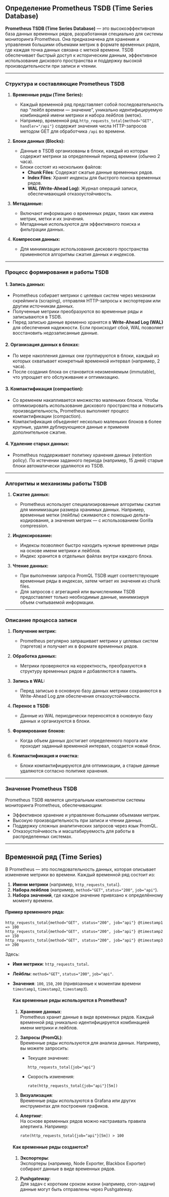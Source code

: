 ## **Определение Prometheus TSDB (Time Series Database)**

**Prometheus TSDB (Time Series Database)** — это высокоэффективная база данных временных рядов, разработанная специально для системы мониторинга Prometheus. Она предназначена для хранения и управления большими объемами метрик в формате временных рядов, где каждая точка данных связана с меткой времени. TSDB обеспечивает быстрый доступ к историческим данным, эффективное использование дискового пространства и поддержку высокой производительности при записи и чтении.

---

### **Структура и составляющие Prometheus TSDB**

1. **Временные ряды (Time Series):**
   - Каждый временной ряд представляет собой последовательность пар "лейбл времени — значение", уникально идентифицируемую комбинацией имени метрики и набора лейблов (меток).
   - Например, временной ряд `http_requests_total{method="GET", handler="/api"}` содержит значения числа HTTP-запросов методом GET для обработчика `/api` во времени.

2. **Блоки данных (Blocks):**
   - Данные в TSDB организованы в блоки, каждый из которых содержит метрики за определенный период времени (обычно 2 часа).
   - Блоки состоят из нескольких файлов:
     - **Chunk Files**: Содержат сжатые данные временных рядов.
     - **Index Files**: Хранят индексы для быстрого поиска временных рядов.
     - **WAL (Write-Ahead Log)**: Журнал операций записи, обеспечивающий отказоустойчивость.

3. **Метаданные:**
   - Включают информацию о временных рядах, таких как имена метрик, метки и их значения.
   - Метаданные используются для эффективного поиска и фильтрации данных.

4. **Компрессия данных:**
   - Для минимизации использования дискового пространства применяются алгоритмы сжатия данных и индексов.

---

### **Процесс формирования и работы TSDB**

#### 1. **Запись данных:**
   - Prometheus собирает метрики с целевых систем через механизм скрейпинга (scraping), отправляя HTTP-запросы к экспортерам или другим источникам данных.
   - Полученные метрики преобразуются во временные ряды и записываются в TSDB.
   - Перед записью данные временно хранятся в **Write-Ahead Log (WAL)** для обеспечения надежности. Если происходит сбой, WAL позволяет восстановить недозаписанные данные.

#### 2. **Организация данных в блоках:**
   - По мере накопления данных они группируются в блоки, каждый из которых охватывает конкретный временной интервал (например, 2 часа).
   - После создания блока он становится неизменяемым (immutable), что упрощает его обслуживание и оптимизацию.

#### 3. **Компактификация (compaction):**
   - Со временем накапливается множество маленьких блоков. Чтобы оптимизировать использование дискового пространства и повысить производительность, Prometheus выполняет процесс компактификации (compaction).
   - Компактификация объединяет несколько маленьких блоков в более крупные, удаляя дублирующиеся данные и применяя дополнительное сжатие.

#### 4. **Удаление старых данных:**
   - Prometheus поддерживает политику хранения данных (retention policy). По истечении заданного периода (например, 15 дней) старые блоки автоматически удаляются из TSDB.

---

### **Алгоритмы и механизмы работы TSDB**

1. **Сжатие данных:**
   - Prometheus использует специализированные алгоритмы сжатия для минимизации размера хранимых данных. Например, временные метки (лейблы) сжимаются с помощью дельта-кодирования, а значения метрик — с использованием Gorilla compression.

2. **Индексирование:**
   - Индексы позволяют быстро находить нужные временные ряды на основе имени метрики и лейблов.
   - Индекс хранится в отдельных файлах внутри каждого блока.

3. **Чтение данных:**
   - При выполнении запроса PromQL TSDB ищет соответствующие временные ряды в индексах, затем читает их значения из chunk files.
   - Для запросов с агрегацией или вычислениями TSDB предоставляет только необходимые данные, минимизируя объем считываемой информации.

---

### **Описание процесса записи**

1. **Получение метрик:**
   - Prometheus регулярно запрашивает метрики у целевых систем (таргетов) и получает их в формате временных рядов.

2. **Обработка данных:**
   - Метрики проверяются на корректность, преобразуются в структуру временных рядов и добавляются в память.

3. **Запись в WAL:**
   - Перед записью в основную базу данных метрики сохраняются в Write-Ahead Log для обеспечения отказоустойчивости.

4. **Перенос в TSDB:**
   - Данные из WAL периодически переносятся в основную базу данных и организуются в блоки.

5. **Формирование блоков:**
   - Когда объем данных достигает определенного порога или проходит заданный временной интервал, создается новый блок.

6. **Компактификация и очистка:**
   - Блоки компактифицируются для оптимизации, а старые данные удаляются согласно политике хранения.

---

### **Значение Prometheus TSDB**

Prometheus TSDB является центральным компонентом системы мониторинга Prometheus, обеспечивающим:
- Эффективное хранение и управление большими объемами метрик.
- Высокую производительность при записи и чтении данных.
- Поддержку сложных аналитических запросов через язык PromQL.
- Отказоустойчивость и масштабируемость для работы в распределенных системах.

---

## Временной ряд (Time Series) 

В Prometheus — это последовательность данных, которая описывает изменение метрики во времени. Каждый временной ряд состоит из:

   1. **Имени метрики** (например, `http_requests_total`).
   2. **Набора лейблов** (например, `method="GET"`, `status="200"`, `job="api"`).
   3. **Набора значений**, где каждое значение привязано к определённому моменту времени.

   #### Пример временного ряда:
   ```plaintext
   http_requests_total{method="GET", status="200", job="api"} @timestamp1 => 100
   http_requests_total{method="GET", status="200", job="api"} @timestamp2 => 150
   http_requests_total{method="GET", status="200", job="api"} @timestamp3 => 200
   ```
   Здесь:
   - **Имя метрики**: `http_requests_total`.
   - **Лейблы**: `method="GET"`, `status="200"`, `job="api"`.
   - **Значения**: `100`, `150`, `200` (привязанные к моментам времени `timestamp1`, `timestamp2`, `timestamp3`).



     #### Как временные ряды используются в Prometheus?
      1. **Хранение данных**:  
         Prometheus хранит данные в виде временных рядов. Каждый временной ряд уникально идентифицируется комбинацией имени метрики и лейблов.
      
      2. **Запросы (PromQL)**:  
         Временные ряды используются для анализа данных. Например, вы можете запросить:  
         - Текущее значение:  
           ```promql
           http_requests_total{job="api"}
           ```
         - Скорость изменения:  
           ```promql
           rate(http_requests_total{job="api"}[5m])
           ```
      
      3. **Визуализация**:  
         Временные ряды используются в Grafana или других инструментах для построения графиков.
      
      4. **Алертинг**:  
         На основе временных рядов можно настраивать правила алертинга. Например:  
         ```promql
         rate(http_requests_total{job="api"}[5m]) > 100
         ```
      
      
      #### Как временные ряды создаются?
      1. **Экспортеры**:  
         Экспортеры (например, Node Exporter, Blackbox Exporter) собирают данные в виде временных рядов.
      
      2. **Pushgateway**:  
         Для задач с коротким сроком жизни (например, cron-задачи) данные могут быть отправлены через Pushgateway.
